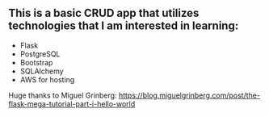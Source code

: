 
## This is a basic CRUD app that utilizes technologies that I am interested in learning:

* Flask
* PostgreSQL
* Bootstrap
* SQLAlchemy
* AWS for hosting

Huge thanks to Miguel Grinberg: https://blog.miguelgrinberg.com/post/the-flask-mega-tutorial-part-i-hello-world
